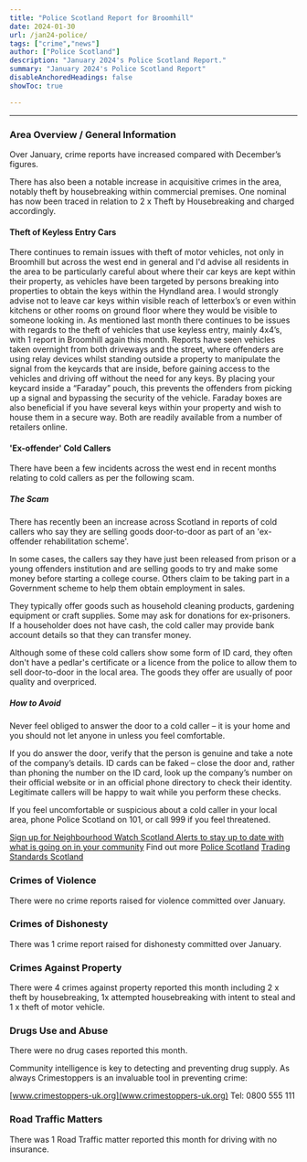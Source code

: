 ```yaml
---
title: "Police Scotland Report for Broomhill" 
date: 2024-01-30
url: /jan24-police/
tags: ["crime","news"]
author: ["Police Scotland"]
description: "January 2024's Police Scotland Report." 
summary: "January 2024's Police Scotland Report"
disableAnchoredHeadings: false
showToc: true

---
```


---

### Area Overview / General Information

Over January, crime reports have increased compared with December’s figures.

There has also been a notable increase in acquisitive crimes in the area, notably theft by housebreaking within commercial premises. One
nominal has now been traced in relation to 2 x Theft by Housebreaking and charged accordingly.


#### Theft of Keyless Entry Cars

There continues to remain issues with theft of motor vehicles, not only in Broomhill but across the west end in general and I'd advise all
residents in the area to be particularly careful about where their car keys are kept within their property, as vehicles have been targeted by
persons breaking into properties to obtain the keys within the Hyndland area. I would strongly advise not to leave car keys within
visible reach of letterbox’s or even within kitchens or other rooms on ground floor where they would be visible to someone looking in.
As mentioned last month there continues to be issues with regards to the theft of vehicles that use keyless entry, mainly 4x4’s, with 1 report
in Broomhill again this month. Reports have seen vehicles taken overnight from both driveways and the street, where offenders are
using relay devices whilst standing outside a property to manipulate the signal from the keycards that are inside, before gaining access to
the vehicles and driving off without the need for any keys. By placing your keycard inside a “Faraday” pouch, this prevents the offenders from picking up a signal and bypassing the security of the vehicle. Faraday boxes are also beneficial if you have several keys within your property and wish to house them in a secure way. Both are readily available from a number of retailers online.

#### 'Ex-offender' Cold Callers 

There have been a few incidents across the west end in recent months relating to cold callers as per the following scam.

##### The Scam
There has recently been an increase across Scotland in reports of cold callers who say they are selling goods door-to-door as part of an 'ex-offender rehabilitation scheme'. 

In some cases, the callers say they have just been released from prison or a young offenders institution and are selling goods to try and make some money before starting a college course. Others claim to be taking part in a Government scheme to help them obtain employment in sales.

They typically offer goods such as household cleaning products, gardening equipment or craft supplies. Some may ask for donations for ex-prisoners. If a householder does not have cash, the cold caller may provide bank account details so that they can transfer money.

Although some of these cold callers show some form of ID card, they often don't have a pedlar's certificate or a licence from the police to allow them to sell door-to-door in the local area. The goods they offer are usually of poor quality and overpriced.
##### How to Avoid
Never feel obliged to answer the door to a cold caller – it is your home and you should not let anyone in unless you feel comfortable.

If you do answer the door, verify that the person is genuine and take a note of the company’s details. ID cards can be faked – close the door and, rather than phoning the number on the ID card, look up the company’s number on their official website or in an official phone directory to check their identity. Legitimate callers will be happy to wait while you perform these checks.

If you feel uncomfortable or suspicious about a cold caller in your local area, phone Police Scotland on 101, or call 999 if you feel threatened.

[Sign up for Neighbourhood Watch Scotland Alerts to stay up to date with what is going on in your community](www.neighbourhoodwatchscotland.co.uk)
Find out more
[Police Scotland](www.scotland.police.uk/doorstep-crime-and-bogus-callers)
[Trading Standards Scotland](www.tsscot.co.uk/doorstep-scammers)


### Crimes of Violence 

There were no crime reports raised for violence committed over January.

### Crimes of Dishonesty

There was 1 crime report raised for dishonesty committed over January.

### Crimes Against Property

There were 4 crimes against property reported this month including 2 x theft by housebreaking, 1x attempted housebreaking with intent to steal and 1 x theft of motor vehicle.

### Drugs Use and Abuse

There were no drug cases reported this month.  

Community intelligence is key to detecting and preventing drug supply. As always Crimestoppers is an invaluable tool in preventing crime:

[www.crimestoppers-uk.org](www.crimestoppers-uk.org)
Tel: 0800 555 111 

### Road Traffic Matters 

There was 1 Road Traffic matter reported this month for driving with no insurance.